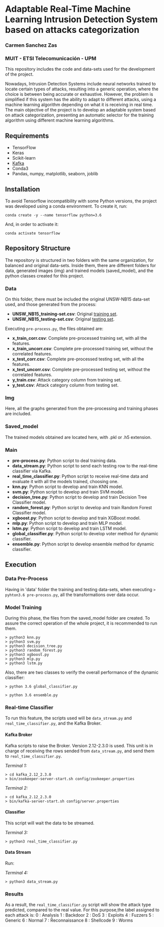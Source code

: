 # Adaptable Real-Time Machine Learning Intrusion Detection System based on attacks categorization

### Carmen Sanchez Zas

### MUIT - ETSI Telecomunicación - UPM

This repository includes the code and data-sets used for the development of the project.

Nowadays, Intrusion Detection Systems include neural networks trained to locate certain types of attacks, resulting into a generic operation, where the choice is between being accurate or exhaustive. 
However, the problem is simplified if this system has the ability to adapt to different attacks, using a machine learning algorithm depending on what it is receiving in real time.
The main objective of the project is to develop an adaptable system based on attack categorization, presenting an automatic selector for the training algorithm using different machine learning algorithms.


## Requirements

- TensorFlow
- Keras
- Scikit-learn
- [Kafka](https://kafka.apache.org/downloads) 
- Conda3
- Pandas, numpy, matplotlib, seaborn, joblib

## Installation

To avoid Tensorflow incompatibility with some Python versions, the project was developed using a conda environment.
To create it, run:
 ```
conda create -y --name tensorflow python=3.6
 ```
 And, in order to activate it:
 ```
 conda activate tensorflow
 ```
## Repository Structure

The repository is structured in two folders with the same organization, for balanced and original data-sets. Inside them, there are different folders for data, generated images (img) and trained models (saved_model), and the python classes created for this project.

### Data

On this folder, there must be included the original UNSW-NB15 data-set used, and those generated from the process:

- **UNSW_NB15_training-set.csv**: Original [training set](https://www.unsw.adfa.edu.au/unsw-canberra-cyber/cybersecurity/ADFA-NB15-Datasets/a%20part%20of%20training%20and%20testing%20set/UNSW_NB15_training-set.csv).
- **UNSW_NB15_testing-set.csv**: Original [testing set](https://www.unsw.adfa.edu.au/unsw-canberra-cyber/cybersecurity/ADFA-NB15-Datasets/a%20part%20of%20training%20and%20testing%20set/UNSW_NB15_testing-set.csv).

Executing `pre-process.py`, the files obtained are:

- **x_train_corr.csv**: Complete pre-processed training set, with all the features.
- **x_train_uncorr.csv**: Complete pre-processed training set, without the correlated features.
- **x_test_corr.csv**: Complete pre-processed testing set, with all the features.
- **x_test_uncorr.csv**: Complete pre-processed testing set, without the correlated features.
- **y_train.csv**: Attack category column from training set.
- **y_test.csv**: Attack category column from testing set.

### Img

Here, all the graphs generated from the pre-processing and training phases are included.

### Saved_model

The trained models obtained are located here, with .pkl or .h5 extension.

### Main

- **pre-process.py**: Python script to deal training data.
- **data_stream.py**: Python script to send each testing row to the real-time classifier via Kafka.
- **real_time_classifier.py**: Python script to receive real-time data and evaluate it with all the models trained, choosing one.
- **knn.py**: Python script to develop and train KNN model.
- **svm.py**: Python script to develop and train SVM model.
- **decision_tree.py**: Python script to develop and train Decision Tree Classifier model.
- **random_forest.py**: Python script to develop and train Random Forest Classifier model.
- **xgboost.py**: Python script to develop and train XGBoost model.
- **mlp.py**: Python script to develop and train MLP model.
- **lstm.py**: Python script to develop and train LSTM model.
- **global_classifier.py**: Python script to develop voter method for dynamic classifier.
- **ensemble.py**: Python script to develop ensemble method for dynamic classifier.


## Execution

### Data Pre-Process

Having in 'data' folder the training and testing data-sets, when executing `> pyhton3.6 pre-process.py`, all the transformations over data occur.

### Model Training
During this phase, the files from the saved_model folder are created. To assure the correct operation of the whole project, it is recommended to run them.

```
> python3 knn.py
> python3 svm.py
> python3 decision_tree.py
> python3 random_forest.py
> python3 xgboost.py
> python3 mlp.py
> python3 lstm.py
```

Also, there are two classes to verify the overall performance of the dynamic classifier:

```
> python 3.6 global_classifier.py

> python 3.6 ensemble.py
```

### Real-time Classifier

To run this feature, the scripts used will be `data_stream.py` and `real_time_classifier.py`, and the Kafka Broker.


#### Kafka Broker

Kafka scripts to raise the Broker. Version 2.12-2.3.0 is used.
This unit is in charge of receiving the rows sended from `data_stream.py`, and send them to `real_time_classifier.py`.

*Terminal 1:* 
```
> cd kafka_2.12_2.3.0
> bin/zookeeper-server-start.sh config/zookeeper.properties 
```

*Terminal 2:*
```
> cd kafka_2.12_2.3.0
> bin/kafka-server-start.sh config/server.properties
```

#### Classifier

This script will wait the data to be streamed.

*Terminal 3:*
```
> python3 real_time_classifier.py
```
#### Data Stream

Run:

*Terminal 4:*
```
> python3 data_stream.py
```
### Results

As a result, the `real_time_classifier.py` script will show the attack type predicted, compared to the real value.
For this purpose,the label assigned to each attack is:
0 :  Analysis
1 :  Backdoor
2 :  DoS
3 :  Exploits
4 :  Fuzzers
5 :  Generic
6 :  Normal
7 :  Reconnaissance
8 :  Shellcode
9 :  Worms


